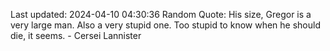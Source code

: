 Last updated: 2024-04-10 04:30:36
Random Quote: His size, Gregor is a very large man.  Also a very stupid one.  Too stupid to know when he should die, it seems.  -  Cersei Lannister